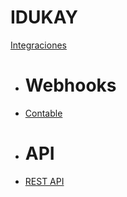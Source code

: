 
# IDUKAY

[Integraciones]()
  * # Webhooks
  * [Contable](docs/contable.md)
  * # API
  * [REST API](docs/restapi.md)
